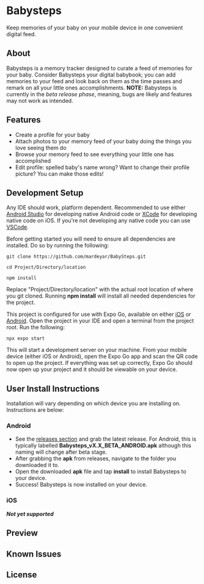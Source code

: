 # Babysteps
Keep memories of your baby on your mobile device in one convenient digital feed.

## About

Babysteps is a memory tracker designed to curate a feed of memories for your baby. Consider Babysteps your digital babybook; you can add memories to your feed and look back on them as the time passes and remark on all your little ones accomplishments. **NOTE:** Babysteps is currently in the _beta release phase_, meaning, bugs are likely and features may not work as intended.

## Features

* Create a profile for your baby
* Attach photos to your memory feed of your baby doing the things you love seeing them do
* Browse your memory feed to see everything your little one has accomplished
* Edit profile: spelled baby's name wrong? Want to change their profile picture? You can make those edits!

## Development Setup

Any IDE should work, platform dependent. Recommended to use either [Android Studio](https://developer.android.com/studio) for developing native Android code or [XCode](https://apps.apple.com/ca/app/xcode/id497799835?mt=12) for developing native code on iOS. If you're not developing any native code you can use [VSCode](https://code.visualstudio.com/download).

Before getting started you will need to ensure all dependencies are installed. Do so by running the following:

```git clone https://github.com/mardeyar/BabySteps.git```

```cd Project/Directory/location```

```npm install```

Replace "Project/Directory/location" with the actual root location of where you git cloned. Running **npm install** will install all needed dependencies for the project. 

This project is configured for use with Expo Go, available on either [iOS](https://apps.apple.com/us/app/expo-go/id982107779) or [Android](https://play.google.com/store/apps/details?id=host.exp.exponent&hl=en_CA&gl=US&pli=1). Open the project in your IDE and open a terminal from the project root. Run the following:

```npx expo start```

This will start a development server on your machine. From your mobile device (either iOS or Android), open the Expo Go app and scan the QR code to open up the project. If everything was set up correctly, Expo Go should now open up your project and it should be viewable on your device.

## User Install Instructions

Installation will vary depending on which device you are installing on. Instructions are below:

### Android

* See the [releases section](https://github.com/mardeyar/BabySteps/releases) and grab the latest release. For Android, this is typically labelled **Babysteps_vX.X_BETA_ANDROID.apk** although this naming will change after beta stage.
* After grabbing the **apk** from releases, navigate to the folder you downloaded it to.
* Open the downloaded **apk** file and tap **install** to install Babysteps to your device.
* Success! Babysteps is now installed on your device.

### iOS

***Not yet supported***

## Preview

## Known Issues

## License
